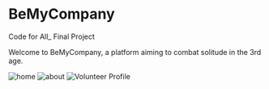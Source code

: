 # BeMyCompany
Code for All_ Final Project

Welcome to BeMyCompany, a platform aiming to combat solitude in the 3rd age.

![home](https://github.com/user-attachments/assets/3b56ab7d-06bc-41f7-8534-2016bb5a24ea)
![about](https://github.com/user-attachments/assets/8746a8b9-1840-4c7e-94e6-ebd966c30f87)
![Volunteer Profile](https://github.com/user-attachments/assets/ffc8aadc-5214-4a17-ad3b-6d21638e3af3)
